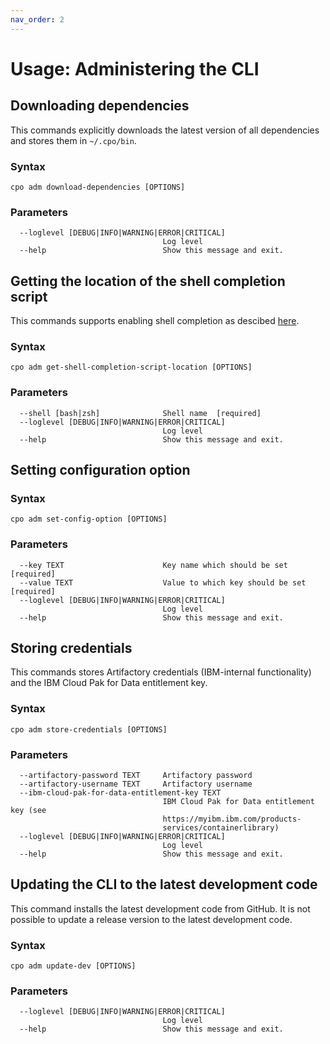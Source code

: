 ```yaml
---
nav_order: 2
---
```


# Usage: Administering the CLI

## Downloading dependencies

This commands explicitly downloads the latest version of all dependencies and stores them in `~/.cpo/bin`.

### Syntax

```shell
cpo adm download-dependencies [OPTIONS]
```

### Parameters

```
  --loglevel [DEBUG|INFO|WARNING|ERROR|CRITICAL]
                                  Log level
  --help                          Show this message and exit.
```

## Getting the location of the shell completion script

This commands supports enabling shell completion as descibed [here](/installation.html#shell-completion-linuxmacos).

### Syntax

```shell
cpo adm get-shell-completion-script-location [OPTIONS]
```

### Parameters

```
  --shell [bash|zsh]              Shell name  [required]
  --loglevel [DEBUG|INFO|WARNING|ERROR|CRITICAL]
                                  Log level
  --help                          Show this message and exit.
```

## Setting configuration option

### Syntax

```shell
cpo adm set-config-option [OPTIONS]
```

### Parameters

```
  --key TEXT                      Key name which should be set  [required]
  --value TEXT                    Value to which key should be set  [required]
  --loglevel [DEBUG|INFO|WARNING|ERROR|CRITICAL]
                                  Log level
  --help                          Show this message and exit.
```

## Storing credentials

This commands stores Artifactory credentials (IBM-internal functionality) and the IBM Cloud Pak for Data entitlement key.

### Syntax

```shell
cpo adm store-credentials [OPTIONS]
```

### Parameters

```
  --artifactory-password TEXT     Artifactory password
  --artifactory-username TEXT     Artifactory username
  --ibm-cloud-pak-for-data-entitlement-key TEXT
                                  IBM Cloud Pak for Data entitlement key (see
                                  https://myibm.ibm.com/products-
                                  services/containerlibrary)
  --loglevel [DEBUG|INFO|WARNING|ERROR|CRITICAL]
                                  Log level
  --help                          Show this message and exit.
```

## Updating the CLI to the latest development code

This command installs the latest development code from GitHub. It is not possible to update a release version to the latest development code.

### Syntax

```shell
cpo adm update-dev [OPTIONS]
```

### Parameters

```
  --loglevel [DEBUG|INFO|WARNING|ERROR|CRITICAL]
                                  Log level
  --help                          Show this message and exit.
```
